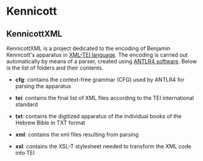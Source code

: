 # Kennicott

## KennicottXML

KennicottXML is a project dedicated to the encoding of Benjamin Kennicott's apparatus in [XML-TEI language](https://tei-c.org/). 
The encoding is carried out automatically by means of a parser, created using [ANTLR4 software](https://www.antlr.org/).
Below is the list of folders and their contents.

- **cfg**: contains the context-free grammar (CFG) used by ANTLR4 for parsing the apparatus

- **tei**: contains the final list of XML files according to the TEI international standard

- **txt**: contains the digitized apparatus of the individual books of the Hebrew Bible in TXT format

- **xml**: contains the xml files resulting from parsing

- **xsl**: contains the XSL-T stylesheet needed to transform the XML code into TEI

